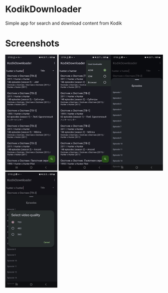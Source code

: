 # KodikDownloader
Simple app for search and download content from Kodik

# Screenshots
<img src="https://github.com/MrIkso/KodikDownloader/raw/main/screenshots/Screenshot_KodikDownloader_1.jpg" width="33%"/> <img src="https://github.com/MrIkso/KodikDownloader/raw/main/screenshots/Screenshot_KodikDownloader_2.jpg" width="33%"/><img src="https://github.com/MrIkso/KodikDownloader/raw/main/screenshots/Screenshot_KodikDownloader_3.jpg" width="33%"/><img src="https://github.com/MrIkso/KodikDownloader/raw/main/screenshots/Screenshot_KodikDownloader_4.jpg" width="33%"/>
